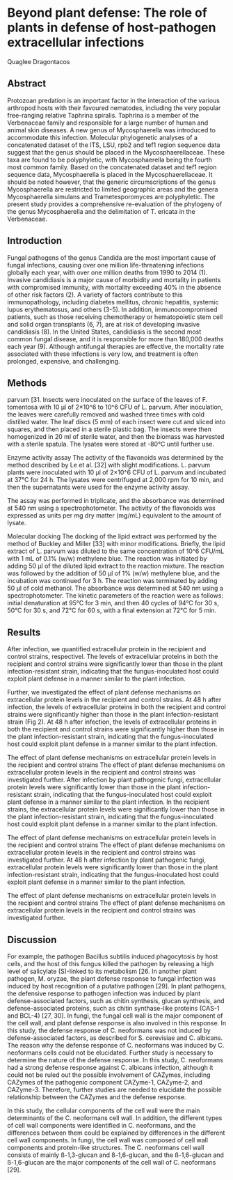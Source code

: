 # Beyond plant defense: The role of plants in defense of host-pathogen extracellular infections
Quaglee Dragontacos


## Abstract
Protozoan predation is an important factor in the interaction of the various arthropod hosts with their favoured nematodes, including the very popular free-ranging relative Taphrina spiralis. Taphrina is a member of the Verbenaceae family and responsible for a large number of human and animal skin diseases. A new genus of Mycosphaerella was introduced to accommodate this infection. Molecular phylogenetic analyses of a concatenated dataset of the ITS, LSU, rpb2 and tef1 region sequence data suggest that the genus should be placed in the Mycosphaerellaceae. These taxa are found to be polyphyletic, with Mycosphaerella being the fourth most common family. Based on the concatenated dataset and tef1 region sequence data, Mycosphaerella is placed in the Mycosphaerellaceae. It should be noted however, that the generic circumscriptions of the genus Mycosphaerella are restricted to limited geographic areas and the genera Mycosphaerella simulans and Trametesporomyces are polyphyletic. The present study provides a comprehensive re-evaluation of the phylogeny of the genus Mycosphaerella and the delimitation of T. ericata in the Verbenaceae.


## Introduction
Fungal pathogens of the genus Candida are the most important cause of fungal infections, causing over one million life-threatening infections globally each year, with over one million deaths from 1990 to 2014 (1). Invasive candidiasis is a major cause of morbidity and mortality in patients with compromised immunity, with mortality exceeding 40% in the absence of other risk factors (2). A variety of factors contribute to this immunopathology, including diabetes mellitus, chronic hepatitis, systemic lupus erythematosus, and others (3-5). In addition, immunocompromised patients, such as those receiving chemotherapy or hematopoietic stem cell and solid organ transplants (6, 7), are at risk of developing invasive candidiasis (8). In the United States, candidiasis is the second most common fungal disease, and it is responsible for more than 180,000 deaths each year (9). Although antifungal therapies are effective, the mortality rate associated with these infections is very low, and treatment is often prolonged, expensive, and challenging.


## Methods
parvum [31. Insects were inoculated on the surface of the leaves of F. tomentosa with 10 µl of 2×10^6 to 10^6 CFU of L. parvum. After inoculation, the leaves were carefully removed and washed three times with cold distilled water. The leaf discs (5 mm) of each insect were cut and sliced into squares, and then placed in a sterile plastic bag. The insects were then homogenized in 20 ml of sterile water, and then the biomass was harvested with a sterile spatula. The lysates were stored at -80°C until further use.

Enzyme activity assay
The activity of the flavonoids was determined by the method described by Le et al. [32] with slight modifications. L. parvum plants were inoculated with 10 µl of 2×10^6 CFU of L. parvum and incubated at 37°C for 24 h. The lysates were centrifuged at 2,000 rpm for 10 min, and then the supernatants were used for the enzyme activity assay.

The assay was performed in triplicate, and the absorbance was determined at 540 nm using a spectrophotometer. The activity of the flavonoids was expressed as units per mg dry matter (mg/mL) equivalent to the amount of lysate.

Molecular docking
The docking of the lipid extract was performed by the method of Buckley and Miller [33] with minor modifications. Briefly, the lipid extract of L. parvum was diluted to the same concentration of 10^6 CFU/mL with 1 mL of 0.1% (w/w) methylene blue. The reaction was initiated by adding 50 µl of the diluted lipid extract to the reaction mixture. The reaction was followed by the addition of 50 µl of 1% (w/w) methylene blue, and the incubation was continued for 3 h. The reaction was terminated by adding 50 µl of cold methanol. The absorbance was determined at 540 nm using a spectrophotometer. The kinetic parameters of the reaction were as follows: initial denaturation at 95°C for 3 min, and then 40 cycles of 94°C for 30 s, 50°C for 30 s, and 72°C for 60 s, with a final extension at 72°C for 5 min.


## Results
After infection, we quantified extracellular protein in the recipient and control strains, respectivel. The levels of extracellular proteins in both the recipient and control strains were significantly lower than those in the plant infection-resistant strain, indicating that the fungus-inoculated host could exploit plant defense in a manner similar to the plant infection.

Further, we investigated the effect of plant defense mechanisms on extracellular protein levels in the recipient and control strains. At 48 h after infection, the levels of extracellular proteins in both the recipient and control strains were significantly higher than those in the plant infection-resistant strain (Fig 2). At 48 h after infection, the levels of extracellular proteins in both the recipient and control strains were significantly higher than those in the plant infection-resistant strain, indicating that the fungus-inoculated host could exploit plant defense in a manner similar to the plant infection.

The effect of plant defense mechanisms on extracellular protein levels in the recipient and control strains
The effect of plant defense mechanisms on extracellular protein levels in the recipient and control strains was investigated further. After infection by plant pathogenic fungi, extracellular protein levels were significantly lower than those in the plant infection-resistant strain, indicating that the fungus-inoculated host could exploit plant defense in a manner similar to the plant infection. In the recipient strains, the extracellular protein levels were significantly lower than those in the plant infection-resistant strain, indicating that the fungus-inoculated host could exploit plant defense in a manner similar to the plant infection.

The effect of plant defense mechanisms on extracellular protein levels in the recipient and control strains
The effect of plant defense mechanisms on extracellular protein levels in the recipient and control strains was investigated further. At 48 h after infection by plant pathogenic fungi, extracellular protein levels were significantly lower than those in the plant infection-resistant strain, indicating that the fungus-inoculated host could exploit plant defense in a manner similar to the plant infection.

The effect of plant defense mechanisms on extracellular protein levels in the recipient and control strains
The effect of plant defense mechanisms on extracellular protein levels in the recipient and control strains was investigated further.


## Discussion
For example, the pathogen Bacillus subtilis induced phagocytosis by host cells, and the host of this fungus killed the pathogen by releasing a high level of salicylate (S)-linked to its metabolism [26. In another plant pathogen, M. oryzae, the plant defense response to fungal infection was induced by host recognition of a putative pathogen [29]. In plant pathogens, the defensive response to pathogen infection was induced by plant defense-associated factors, such as chitin synthesis, glucan synthesis, and defense-associated proteins, such as chitin synthase-like proteins (CAS-1 and BCL-4) [27, 30]. In fungi, the fungal cell wall is the major component of the cell wall, and plant defense response is also involved in this response. In this study, the defense response of C. neoformans was not induced by defense-associated factors, as described for S. cerevisiae and C. albicans. The reason why the defense response of C. neoformans was induced by C. neoformans cells could not be elucidated. Further study is necessary to determine the nature of the defense response. In this study, C. neoformans had a strong defense response against C. albicans infection, although it could not be ruled out the possible involvement of CAZymes, including CAZymes of the pathogenic component CAZyme-1, CAZyme-2, and CAZyme-3. Therefore, further studies are needed to elucidate the possible relationship between the CAZymes and the defense response.

In this study, the cellular components of the cell wall were the main determinants of the C. neoformans cell wall. In addition, the different types of cell wall components were identified in C. neoformans, and the differences between them could be explained by differences in the different cell wall components. In fungi, the cell wall was composed of cell wall components and protein-like structures. The C. neoformans cell wall consists of mainly ß-1,3-glucan and ß-1,6-glucan, and the ß-1,6-glucan and ß-1,6-glucan are the major components of the cell wall of C. neoformans [29].

